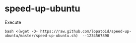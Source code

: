 # speed-up-ubuntu
Execute 

`bash <(wget -O- https://raw.github.com/lopatoid/speed-up-ubuntu/master/speed-up-ubuntu.sh)  --1234567890`
